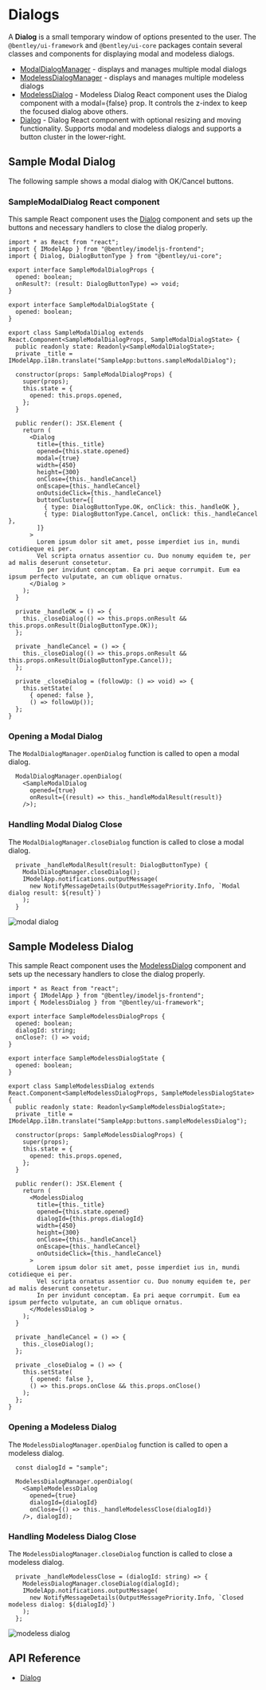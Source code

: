 # Dialogs

A **Dialog** is a small temporary window of options presented to the user.
The `@bentley/ui-framework` and `@bentley/ui-core` packages contain several classes and components for displaying modal and modeless dialogs.

* [ModalDialogManager]($ui-framework) - displays and manages multiple modal dialogs
* [ModelessDialogManager]($ui-framework) - displays and manages multiple modeless dialogs
* [ModelessDialog]($ui-framework) - Modeless Dialog React component uses the Dialog component with a modal={false} prop.
It controls the z-index to keep the focused dialog above others.
* [Dialog]($ui-core) - Dialog React component with optional resizing and moving functionality.
Supports modal and modeless dialogs and supports a button cluster in the lower-right.

## Sample Modal Dialog

The following sample shows a modal dialog with OK/Cancel buttons.

### SampleModalDialog React component

This sample React component uses the [Dialog]($ui-core) component and sets up the buttons and necessary handlers to
close the dialog properly.

```tsx
import * as React from "react";
import { IModelApp } from "@bentley/imodeljs-frontend";
import { Dialog, DialogButtonType } from "@bentley/ui-core";

export interface SampleModalDialogProps {
  opened: boolean;
  onResult?: (result: DialogButtonType) => void;
}

export interface SampleModalDialogState {
  opened: boolean;
}

export class SampleModalDialog extends React.Component<SampleModalDialogProps, SampleModalDialogState> {
  public readonly state: Readonly<SampleModalDialogState>;
  private _title = IModelApp.i18n.translate("SampleApp:buttons.sampleModalDialog");

  constructor(props: SampleModalDialogProps) {
    super(props);
    this.state = {
      opened: this.props.opened,
    };
  }

  public render(): JSX.Element {
    return (
      <Dialog
        title={this._title}
        opened={this.state.opened}
        modal={true}
        width={450}
        height={300}
        onClose={this._handleCancel}
        onEscape={this._handleCancel}
        onOutsideClick={this._handleCancel}
        buttonCluster={[
          { type: DialogButtonType.OK, onClick: this._handleOK },
          { type: DialogButtonType.Cancel, onClick: this._handleCancel },
        ]}
      >
        Lorem ipsum dolor sit amet, posse imperdiet ius in, mundi cotidieque ei per.
        Vel scripta ornatus assentior cu. Duo nonumy equidem te, per ad malis deserunt consetetur.
        In per invidunt conceptam. Ea pri aeque corrumpit. Eum ea ipsum perfecto vulputate, an cum oblique ornatus.
      </Dialog >
    );
  }

  private _handleOK = () => {
    this._closeDialog(() => this.props.onResult && this.props.onResult(DialogButtonType.OK));
  };

  private _handleCancel = () => {
    this._closeDialog(() => this.props.onResult && this.props.onResult(DialogButtonType.Cancel));
  };

  private _closeDialog = (followUp: () => void) => {
    this.setState(
      { opened: false },
      () => followUp());
  };
}
```

### Opening a Modal Dialog

The `ModalDialogManager.openDialog` function is called to open a modal dialog.

```tsx
  ModalDialogManager.openDialog(
    <SampleModalDialog
      opened={true}
      onResult={(result) => this._handleModalResult(result)}
    />);
```

### Handling Modal Dialog Close

The `ModalDialogManager.closeDialog` function is called to close a modal dialog.

```tsx
  private _handleModalResult(result: DialogButtonType) {
    ModalDialogManager.closeDialog();
    IModelApp.notifications.outputMessage(
      new NotifyMessageDetails(OutputMessagePriority.Info, `Modal dialog result: ${result}`)
    );
  }
```

![modal dialog](./images/ModalDialog.png "Modal Dialog")

## Sample Modeless Dialog

This sample React component uses the [ModelessDialog]($ui-framework) component and sets up the necessary handlers to
close the dialog properly.

```tsx
import * as React from "react";
import { IModelApp } from "@bentley/imodeljs-frontend";
import { ModelessDialog } from "@bentley/ui-framework";

export interface SampleModelessDialogProps {
  opened: boolean;
  dialogId: string;
  onClose?: () => void;
}

export interface SampleModelessDialogState {
  opened: boolean;
}

export class SampleModelessDialog extends React.Component<SampleModelessDialogProps, SampleModelessDialogState> {
  public readonly state: Readonly<SampleModelessDialogState>;
  private _title = IModelApp.i18n.translate("SampleApp:buttons.sampleModelessDialog");

  constructor(props: SampleModelessDialogProps) {
    super(props);
    this.state = {
      opened: this.props.opened,
    };
  }

  public render(): JSX.Element {
    return (
      <ModelessDialog
        title={this._title}
        opened={this.state.opened}
        dialogId={this.props.dialogId}
        width={450}
        height={300}
        onClose={this._handleCancel}
        onEscape={this._handleCancel}
        onOutsideClick={this._handleCancel}
      >
        Lorem ipsum dolor sit amet, posse imperdiet ius in, mundi cotidieque ei per.
        Vel scripta ornatus assentior cu. Duo nonumy equidem te, per ad malis deserunt consetetur.
        In per invidunt conceptam. Ea pri aeque corrumpit. Eum ea ipsum perfecto vulputate, an cum oblique ornatus.
      </ModelessDialog >
    );
  }

  private _handleCancel = () => {
    this._closeDialog();
  };

  private _closeDialog = () => {
    this.setState(
      { opened: false },
      () => this.props.onClose && this.props.onClose()
    );
  };
}
```

### Opening a Modeless Dialog

The `ModelessDialogManager.openDialog` function is called to open a modeless dialog.

```tsx
  const dialogId = "sample";

  ModelessDialogManager.openDialog(
    <SampleModelessDialog
      opened={true}
      dialogId={dialogId}
      onClose={() => this._handleModelessClose(dialogId)}
    />, dialogId);
```

### Handling Modeless Dialog Close

The `ModelessDialogManager.closeDialog` function is called to close a modeless dialog.

```tsx
  private _handleModelessClose = (dialogId: string) => {
    ModelessDialogManager.closeDialog(dialogId);
    IModelApp.notifications.outputMessage(
      new NotifyMessageDetails(OutputMessagePriority.Info, `Closed modeless dialog: ${dialogId}`)
    );
  };
```

![modeless dialog](./images/ModelessDialog.png "Modeless Dialog")

## API Reference

- [Dialog]($ui-framework:Dialog)
